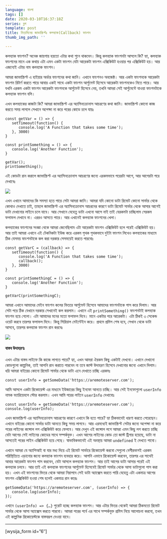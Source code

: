 ```yaml
---
language: বাংলা
tags: []
date: 2020-03-10T16:37:18Z
series: ব্লগ
template: post
title: নিত্যদিনের জাভাস্ক্রিপ্টঃ কলব্যাক(Callback) ফাংশন
thumb_img_path: ''

---
```

কলব্যাক ফাংশন? অনেক জায়গায় হয়তো এটার কথা শুনে থাকবেন। কিন্তু কলব্যাক ফাংশনটা আসলে কি? হ্যা, কলব্যাক ফাংশনের মানে এক কথায় এটা এমন একটা ফাংশন যেটা আরেকটা ফাংশন এক্সিকিউট হওয়ার পর এক্সিকিউট হয়। আর এজন্যেই এটার নাম কলব্যাক ফাংশন।

আমরা জাভাস্ক্রিপ্ট এ হাইয়ার অর্ডার ফাংশনের কথা জানি। এখানে ফাংশনও অবজেক্ট। আর একটা ফাংশনকে আরেকটা ফাংশন রিটার্ণ করতে পারে আবার একই সাথে একটা ফাংশন আর্গুমেন্ট হিসেবে আরেকটা ফাংশনকেও নিতে পারে। আর যখনি এরকম একটা ফাংশন আরেকটা ফাংশনকে আর্গুমেন্ট হিসেবে নেয়, তখনি আমরা সেই আর্গুমেন্টে যাওয়া ফাংশনটাকে কলব্যাক ফাংশন বলি।

এখন কলব্যাকের কাজটা কি? আমরা জাভাস্ক্রিপ্ট এর অ্যাসিনক্রোনাস আচরণের কথা জানি। জাভাস্ক্রিপ্ট কোনো কাজ করতে সময় লাগলে সেখানে অপেক্ষা না করে পরের কোডে চলে যায়ঃ

    const getVar = () => {
       setTimeout(function() {
          console.log('A Function that takes some time');
       }, 3000)
    }

    const printSomething = () => {
       console.log('Another Function');
    }

    getVar();
    printSomething();

এই কোডটা রান করালে জাভাস্ক্রিপ্ট এর অ্যাসিনক্রোনাস আচরণের জন্যে এরকমভাবে পরেরটা আগে, আর আগেরটা পরে দেখাবেঃ

![](https://cdn-images-1.medium.com/max/880/1*SsuIOznH6QZP-7KbRgA5eg.png)

এখন এখানে আমাদের কি সমস্যা হতে পারে সেটা আমরা জানি। আমরা যদি কোনো ডাটা রিমোট কোনো সার্ভার থেকে কোথাও দেখাতে চাই, তাহলে জাভাস্ক্রিপ্ট এর অ্যাসিনক্রোনাস আচরনের কারণে ডাটা রিমোট সার্ভার থেকে আসার আগেই ডাটা দেখানোর লাইনে চলে যাবে। আর সেখানে যেহেতু ডাটা এখনো আসে নাই তাই যেরকমটা চাচ্ছিলাম সেরকম ফলাফল দেখাবে না। এররও আসতে পারে। আর এখানেই কলব্যাক ফাংশনের খেলা।

কলব্যাকের ফাংশনের সংজ্ঞা থেকে আমরা জেনেছিলাম এটা আরেকটা ফাংশন এক্সিকিউট হলে পরেই এক্সিকিউট হয়। আর তাই আমরা এখানে এই টেকনিকটা ইউজ করে এরকম পৃথক পৃথকভাবে দুইটা ফাংশন লিখেও কলব্যাকের মাধ্যমে ঠিক যেসময় ফাংশনটাকে কল করা দরকার সেসময়েই করতে পারবোঃ

    const getVarC = (callback) => {
       setTimeout(function() {
          console.log('A Function that takes some time');
          callback();
       }, 3000)
    }

    const printSomethingC = () => {
       console.log('Another Function');
    }

    getVarC(printSomethingC);

আমরা এখানে আমাদের মেইন ফাংশন কলের ভিতরে আর্গুমেন্ট হিসেবে আমাদের ফাংশনটাকে পাস করে দিলাম। আর সেটা পরে ঠিক যেখানে দরকার সেখানেই কল করলাম। এখানে এই `printSomething()` ফাংশনটাই কলব্যাক ফাংশন হয়ে গেলো। এটা আমাদের মনের মতো ফলাফল দিবে। মানে একটার পরে আরেকটা। এটা ঠিকই ৩ সেকেন্ড ওয়েট করবে তারপর ফলাফল দিবে। কিন্তু সিরিয়াল মেইন্টেইন করে। প্রথমে প্রমিস শেষ হবে, সেখান থেকে ডাটা আসবে, তারপর কলব্যাক ফাংশন রান করবেঃ

![](https://cdn-images-1.medium.com/max/880/1*Jni_2SaOqa11L4NBai0U2g.png)

#### বাস্তব উদাহরণঃ

এখন এটার বাস্তব লাইফে কি কাজে লাগতে পারে? হ্যা, এখন আমরা ঐরকম কিছু একটাই দেখবো। এখানে দেখানো কোডগুলো কাল্পনিক, তাই আপনি রান করাতে পারবেন না তবে জাস্ট উদাহরণ হিসেবে দেখানোর জন্যে এখানে দিলাম। ধরি আমরা বাইরের কোনো রিমোট সার্ভার থেকে ডাটা এনে দেখাতে চাচ্ছি এরকমঃ

    const userInfo = getSomeData('https://aremoteserver.com');

আমি আসলে একটা রিকোয়েস্ট এর মাধ্যমে ইউজারের কিছু ইনফো আনতে চাচ্ছি। আর সেই ইনফোগুলো `userInfo` নামক ভ্যারিয়েবলে স্টোর করলাম। এখন আমি পরের লাইনে `userInfo` দেখাবোঃ

    const userInfo = getSomeData('https://aremoteserver.com');
    console.log(userInfo);

এখন জাভাস্ক্রিপ্ট এর অ্যাসিনক্রোনাস আচরণের কারণে এখানে কি হতে পারে? হ্যা ঠিকভাবেই ধারণা করতে পেরেছেন। এখানে বাইরের কোনো সার্ভার ডাটা আনতে কিছু সময় লাগবে। আর এরমধ্যেই জাভাস্ক্রিপ্ট সেটার জন্যে অপেক্ষা না করে পরের লাইনের কন্সোল লগ এক্সিকিউট করে ফেলবে। আর দেখুন এই কন্সোল লগে আমরা এমন কিছু লগ করতে চাচ্ছি যেটা আগের সেই লাইনের কোডের সাথে সম্পর্কযুক্ত। এখন আগের লাইনের কোড তো জাস্ট ট্রিগার হয়েছে, ডাটা না আসতেই পরের লাইন এক্সিকিউট হয়ে গেছে। স্বাভাবিকভাবেই এই অবস্থায় আমরা `undefined` ই দেখতে পাবো।

এখানে আমরা যে অ্যাপিআই বা যার মধ্য দিয়ে এই রিমোট সার্ভারে রিকোয়েস্ট করবো সেগুলো বেশীরভাগই এরকম পরিস্থিতিতে এড়ানোর জন্যে কলব্যাক ফাংশন ব্যবহার করে। আপনি এভাবে রিকোয়েস্ট করবেন, তারপর এর সাথেই আবার আরেকটা ফাংশন পাস করবেন, যেটা আসলে কলব্যাক ফাংশন। আর তাই আগের ডাটা আসার পরেই এই কলব্যাক চলবে। আর তাই এই কলব্যাক ফাংশনের আর্গুমেন্ট হিসেবেই রিমোট সার্ভার থেকে আসা ডাটাগুলো পাস করা হয়। এখন এই ফাংশনের ভিতর থেকে আমরা নিরাপদে সেই ডাটা অ্যাক্সেস করতে পারি যেহেতু এটা একমাত্র আগের ফাংশন এক্সিকিউট হওয়া শেষ হলেই একমাত্র রান করেঃ

    getSomeData('https://aremoteserver.com', (userInfo) => {
       console.log(userInfo);
    });

এখানে `(userInfo) => {…}` পুরোট হচ্ছে কলব্যাক ফাংশন। আর এটার ভিতর থেকেই আমরা ঠিকমতো রিমোট সার্ভার থেকে আসা অ্যাক্সেস করতে পারবো। আমরা পরের পর্বে এর সাথে সম্পর্কযুক্ত প্রমিস নিয়ে আলোচনা করবো, তখন এই কাল্পনিক রিকোয়েস্টকে বাস্তবরূপ দেওয়া যাবে।

***

\[wysija_form id=”6″\]